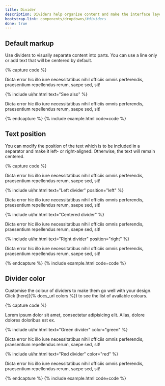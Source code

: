 ```yaml
---
title: Divider
description: Dividers help organise content and make the interface layout clear and uncluttered. Greater clarity adds up to better user experience and enhanced interaction with a website or app.  
bootstrap-link: components/dropdowns/#dividers
done: true
---
```



## Default markup

Use dividers to visually separate content into parts. You can use a line only or add text that will be centered by default.   

{% capture code %}
<p>
  Dicta error hic illo iure necessitatibus nihil officiis omnis perferendis, praesentium repellendus rerum, saepe sed, sit!
</p>
{% include ui/hr.html text="See also" %}
<p>
  Dicta error hic illo iure necessitatibus nihil officiis omnis perferendis, praesentium repellendus rerum, saepe sed, sit!
</p>
{% endcapture %}
{% include example.html code=code %}


## Text position

You can modify the position of the text which is to be included in a separator and make it left- or right-aligned. Otherwise, the text will remain centered.

{% capture code %}
<p>
  Dicta error hic illo iure necessitatibus nihil officiis omnis perferendis, praesentium repellendus rerum, saepe sed, sit!
</p>
{% include ui/hr.html text="Left divider" position="left" %}
<p>
  Dicta error hic illo iure necessitatibus nihil officiis omnis perferendis, praesentium repellendus rerum, saepe sed, sit!
</p>
{% include ui/hr.html text="Centered divider"  %}
<p>
  Dicta error hic illo iure necessitatibus nihil officiis omnis perferendis, praesentium repellendus rerum, saepe sed, sit!
</p>
{% include ui/hr.html text="Right divider" position="right" %}
<p>
  Dicta error hic illo iure necessitatibus nihil officiis omnis perferendis, praesentium repellendus rerum, saepe sed, sit!
</p>
{% endcapture %}
{% include example.html code=code %}


## Divider color

Customise the colour of dividers to make them go well with your design. Click [here]({% docs_url colors %}) to see the list of available colours.

{% capture code %}
<p>
  Lorem ipsum dolor sit amet, consectetur adipisicing elit. Alias, dolore dolores doloribus est ex.
</p>
{% include ui/hr.html text="Green divider" color="green" %}
<p>
   Dicta error hic illo iure necessitatibus nihil officiis omnis perferendis, praesentium repellendus rerum, saepe sed, sit!
</p>
{% include ui/hr.html text="Red divider" color="red" %}
<p>
   Dicta error hic illo iure necessitatibus nihil officiis omnis perferendis, praesentium repellendus rerum, saepe sed, sit!
</p>
{% endcapture %}
{% include example.html code=code %}
